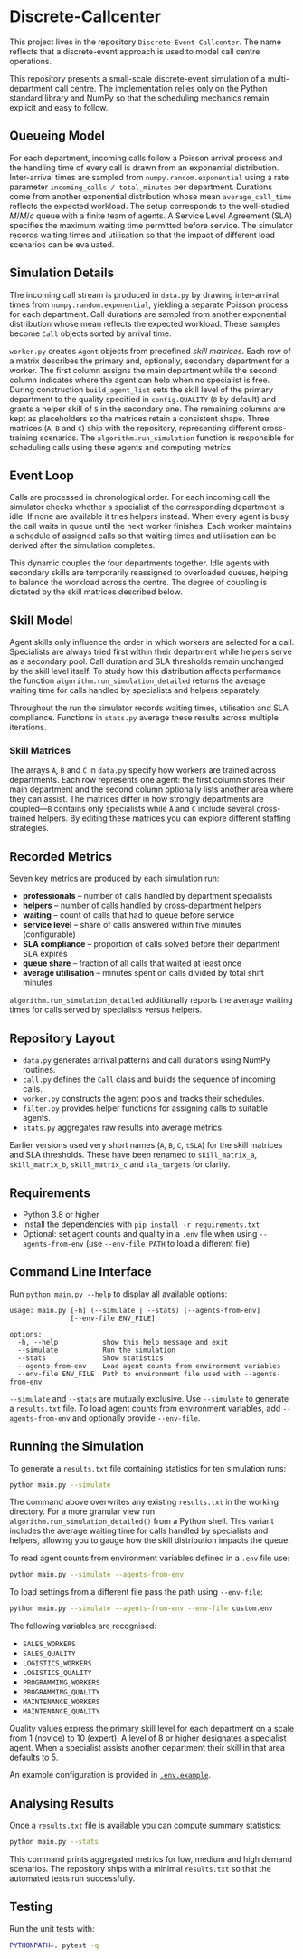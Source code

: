 # Discrete-Callcenter

This project lives in the repository `Discrete-Event-Callcenter`.  The name
reflects that a discrete-event approach is used to model call centre
operations.

This repository presents a small-scale discrete-event simulation of a multi-department call centre. The implementation relies only on the Python standard library and NumPy so that the scheduling mechanics remain explicit and easy to follow.

## Queueing Model

For each department, incoming calls follow a Poisson arrival process and the handling time of every call is drawn from an exponential distribution. Inter-arrival times are sampled from ``numpy.random.exponential`` using a rate parameter ``incoming_calls / total_minutes`` per department.  Durations come from another exponential distribution whose mean ``average_call_time`` reflects the expected workload.  The setup corresponds to the well-studied $M/M/c$ queue with a finite team of agents. A Service Level Agreement (SLA) specifies the maximum waiting time permitted before service. The simulator records waiting times and utilisation so that the impact of different load scenarios can be evaluated.

## Simulation Details

The incoming call stream is produced in `data.py` by drawing inter-arrival times from `numpy.random.exponential`, yielding a separate Poisson process for each department. Call durations are sampled from another exponential distribution whose mean reflects the expected workload. These samples become `Call` objects sorted by arrival time.

`worker.py` creates `Agent` objects from predefined *skill matrices*.  Each row
of a matrix describes the primary and, optionally, secondary department for a
worker.  The first column assigns the main department while the second column
indicates where the agent can help when no specialist is free.  During
construction `build_agent_list` sets the skill level of the primary department
to the quality specified in `config.QUALITY` (``8`` by default) and grants a
helper skill of ``5`` in the secondary one.  The remaining columns are kept as
placeholders so the matrices retain a consistent shape.  Three matrices (`A`,
`B` and `C`) ship with the repository, representing different cross-training
scenarios. The `algorithm.run_simulation` function is responsible for
scheduling calls using these agents and computing metrics.

## Event Loop

Calls are processed in chronological order.  For each incoming call the simulator checks whether a specialist of the corresponding department is idle. If none are available it tries helpers instead.  When every agent is busy the call waits in queue until the next worker finishes.  Each worker maintains a schedule of assigned calls so that waiting times and utilisation can be derived after the simulation completes.

This dynamic couples the four departments together. Idle agents with secondary
skills are temporarily reassigned to overloaded queues, helping to balance the
workload across the centre.  The degree of coupling is dictated by the skill
matrices described below.

## Skill Model

Agent skills only influence the order in which workers are selected for a call.
Specialists are always tried first within their department while helpers serve
as a secondary pool.  Call duration and SLA thresholds remain unchanged by the
skill level itself.  To study how this distribution affects performance the
function `algorithm.run_simulation_detailed` returns the average waiting time for
calls handled by specialists and helpers separately.

Throughout the run the simulator records waiting times, utilisation and SLA compliance. Functions in `stats.py` average these results across multiple iterations.

### Skill Matrices

The arrays `A`, `B` and `C` in `data.py` specify how workers are trained across
departments.  Each row represents one agent: the first column stores their main
department and the second column optionally lists another area where they can
assist.  The matrices differ in how strongly departments are coupled—`B`
contains only specialists while `A` and `C` include several cross-trained
helpers.  By editing these matrices you can explore different staffing
strategies.

## Recorded Metrics

Seven key metrics are produced by each simulation run:

* **professionals** – number of calls handled by department specialists
* **helpers** – number of calls handled by cross-department helpers
* **waiting** – count of calls that had to queue before service
* **service level** – share of calls answered within five minutes (configurable)
* **SLA compliance** – proportion of calls solved before their department SLA expires
* **queue share** – fraction of all calls that waited at least once
* **average utilisation** – minutes spent on calls divided by total shift minutes

`algorithm.run_simulation_detailed` additionally reports the average waiting
times for calls served by specialists versus helpers.

## Repository Layout

* `data.py` generates arrival patterns and call durations using NumPy routines.
* `call.py` defines the `Call` class and builds the sequence of incoming calls.
* `worker.py` constructs the agent pools and tracks their schedules.
* `filter.py` provides helper functions for assigning calls to suitable agents.
* `stats.py` aggregates raw results into average metrics.

Earlier versions used very short names (``A``, ``B``, ``C``, ``tSLA``) for the skill matrices and SLA thresholds. These have been renamed to ``skill_matrix_a``, ``skill_matrix_b``, ``skill_matrix_c`` and ``sla_targets`` for clarity.

## Requirements

* Python 3.8 or higher
* Install the dependencies with `pip install -r requirements.txt`
* Optional: set agent counts and quality in a `.env` file when using `--agents-from-env`
  (use `--env-file PATH` to load a different file)

## Command Line Interface

Run `python main.py --help` to display all available options:

```text
usage: main.py [-h] (--simulate | --stats) [--agents-from-env]
               [--env-file ENV_FILE]

options:
  -h, --help           show this help message and exit
  --simulate           Run the simulation
  --stats              Show statistics
  --agents-from-env    Load agent counts from environment variables
  --env-file ENV_FILE  Path to environment file used with --agents-from-env
```

`--simulate` and `--stats` are mutually exclusive. Use `--simulate` to
generate a `results.txt` file. To load agent counts from environment
variables, add `--agents-from-env` and optionally provide `--env-file`.

## Running the Simulation

To generate a `results.txt` file containing statistics for ten simulation runs:

```bash
python main.py --simulate
```

The command above overwrites any existing `results.txt` in the working directory.
For a more granular view run ``algorithm.run_simulation_detailed()`` from a
Python shell. This variant includes the average waiting time for calls handled
by specialists and helpers, allowing you to gauge how the skill distribution
impacts the queue.

To read agent counts from environment variables defined in a `.env` file use:

```bash
python main.py --simulate --agents-from-env
```

To load settings from a different file pass the path using `--env-file`:

```bash
python main.py --simulate --agents-from-env --env-file custom.env
```

The following variables are recognised:

* `SALES_WORKERS`
* `SALES_QUALITY`
* `LOGISTICS_WORKERS`
* `LOGISTICS_QUALITY`
* `PROGRAMMING_WORKERS`
* `PROGRAMMING_QUALITY`
* `MAINTENANCE_WORKERS`
* `MAINTENANCE_QUALITY`

Quality values express the primary skill level for each department on a
scale from 1 (novice) to 10 (expert). A level of 8 or higher designates a
specialist agent. When a specialist assists another department their skill
in that area defaults to 5.

An example configuration is provided in [`.env.example`](./.env.example).

## Analysing Results

Once a `results.txt` file is available you can compute summary statistics:

```bash
python main.py --stats
```

This command prints aggregated metrics for low, medium and high demand scenarios. The repository ships with a minimal `results.txt` so that the automated tests run successfully.

## Testing

Run the unit tests with:

```bash
PYTHONPATH=. pytest -q
```

